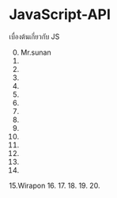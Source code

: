 # JavaScript-API
เบื่องต้นเกี่ยวกับ JS

0. Mr.sunan
1.
2.
3.
4.
5.
6.
7.
8.
9.
10.
11.
12.
13.
14.
15.Wirapon
16.
17.
18.
19.
20.

